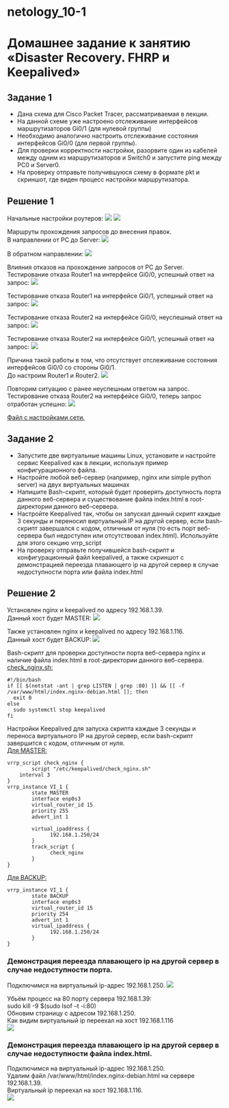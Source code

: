 # netology_10-1
# Домашнее задание к занятию «Disaster Recovery. FHRP и Keepalived»

## Задание 1

* Дана схема для Cisco Packet Tracer, рассматриваемая в лекции.
* На данной схеме уже настроено отслеживание интерфейсов маршрутизаторов Gi0/1 (для нулевой группы)
* Необходимо аналогично настроить отслеживание состояния интерфейсов Gi0/0 (для первой группы).
* Для проверки корректности настройки, разорвите один из кабелей между одним из маршрутизаторов и Switch0 и запустите ping между PC0 и Server0.
* На проверку отправьте получившуюся схему в формате pkt и скриншот, где виден процесс настройки маршрутизатора.

## Решение 1

Начальные настройки роутеров:
![](https://github.com/eskin-igor/netology_10-1/blob/main/10-1/10-1-1-0.PNG)
![](https://github.com/eskin-igor/netology_10-1/blob/main/10-1/10-1-1-1.PNG)

Маршруты прохождения запросов до внесения правок.  
В направлении от PC  до Server:
![](https://github.com/eskin-igor/netology_10-1/blob/main/10-1/10-1-1-2.PNG)

В обратном направлении:
![](https://github.com/eskin-igor/netology_10-1/blob/main/10-1/10-1-1-3.PNG)

Влияния отказов на прохождение запросов от PC до Server.  
Тестирование отказа Router1 на интерфейсе Gi0/0, успешный ответ на запрос:
![](https://github.com/eskin-igor/netology_10-1/blob/main/10-1/10-1-1-4.PNG)

Тестирование отказа Router1 на интерфейсе Gi0/1, успешный ответ на запрос:
![](https://github.com/eskin-igor/netology_10-1/blob/main/10-1/10-1-1-5.PNG)

Тестирование отказа Router2 на интерфейсе Gi0/0, неуспешный ответ на запрос:
![](https://github.com/eskin-igor/netology_10-1/blob/main/10-1/10-1-1-6.PNG)

Тестирование отказа Router2 на интерфейсе Gi0/1, успешный ответ на запрос:
![](https://github.com/eskin-igor/netology_10-1/blob/main/10-1/10-1-1-7.PNG)

Причина такой работы в том, что отсутствует отслеживание состояния интерфейсов Gi0/0 со стороны Gi0/1.  
До настроим Router1 и Router2.
![](https://github.com/eskin-igor/netology_10-1/blob/main/10-1/10-1-1-8.PNG)

Повторим ситуацию с ранее неуспешным ответом на запрос.  
Тестирование отказа Router2 на интерфейсе Gi0/0, теперь запрос отработан успешно:
![](https://github.com/eskin-igor/netology_10-1/blob/main/10-1/10-1-1-9.PNG)

[Файл с настройками сети.](https://github.com/eskin-igor/netology_10-1/blob/main/10-1/hsrp_advanced_Eskin.pkt)

## Задание 2
* Запустите две виртуальные машины Linux, установите и настройте сервис Keepalived как в лекции, используя пример конфигурационного файла.
* Настройте любой веб-сервер (например, nginx или simple python server) на двух виртуальных машинах
* Напишите Bash-скрипт, который будет проверять доступность порта данного веб-сервера и существование файла index.html в root-директории данного веб-сервера.
* Настройте Keepalived так, чтобы он запускал данный скрипт каждые 3 секунды и переносил виртуальный IP на другой сервер, если bash-скрипт завершался с кодом, отличным от нуля (то есть порт веб-сервера был недоступен или отсутствовал index.html). Используйте для этого секцию vrrp_script
* На проверку отправьте получившейся bash-скрипт и конфигурационный файл keepalived, а также скриншот с демонстрацией переезда плавающего ip на другой сервер в случае недоступности порта или файла index.html

## Решение 2

Установлен nginx и keepalived по адресу 192.168.1.39.  
Данный хост будет MASTER:
![](https://github.com/eskin-igor/netology_10-1/blob/main/10-1/10-1-2-2.PNG)

Также установлен nginx и keepalived по адресу 192.168.1.116.  
Данный хост будет BACKUP:
![](https://github.com/eskin-igor/netology_10-1/blob/main/10-1/10-1-2-1.PNG)

Bash-скрипт для проверки доступности порта веб-сервера nginx и наличие файла index.html в root-директории данного веб-сервера.  
[check_nginx.sh:](https://github.com/eskin-igor/netology_10-1/blob/main/10-1/check_nginx.sh)  
```
#!/bin/bash  
if [[ $(netstat -ant | grep LISTEN | grep :80) ]] && [[ -f /var/www/html/index.nginx-debian.html ]]; then  
  exit 0  
else  
  sudo systemctl stop keepalived  
fi  
```
Настройки Keepalived для запуска скрипта каждые 3 секунды и переноса виртуального IP на другой сервер, если bash-скрипт завершится с кодом, отличным от нуля.  
[Для MASTER:](https://github.com/eskin-igor/netology_10-1/blob/main/10-1/keepalived_for_MASTER.conf)  
```  
vrrp_script check_nginx {  
        script "/etc/keepalived/check_nginx.sh"  
	interval 3  
}  
vrrp_instance VI_1 {  
        state MASTER  
        interface enp0s3  
        virtual_router_id 15  
        priority 255  
        advert_int 1  
  
        virtual_ipaddress {  
              192.168.1.250/24  
        }  
        track_script {  
              check_nginx
        }
}
```
  
[Для BACKUP:](https://github.com/eskin-igor/netology_10-1/blob/main/10-1/keepalived_for_BACKUP.conf)  
```  
vrrp_instance VI_1 {
        state BACKUP
        interface enp0s3
        virtual_router_id 15
        priority 254
        advert_int 1
        virtual_ipaddress {
              192.168.1.250/24
        }
}
```
  
### Демонстрация переезда плавающего ip на другой сервер в случае недоступности порта.

Подключимся на виртуальный ip-адрес 192.168.1.250.
![](https://github.com/eskin-igor/netology_10-1/blob/main/10-1/10-1-2-3.PNG)

Убьём процесс на 80 порту сервера 192.168.1.39:  
sudo kill -9 $(sudo lsof –t -i:80)  
Обновим страницу с адресом 192.168.1.250.   
Как видим виртуальный ip переехал на хост 192.168.1.116  
![](https://github.com/eskin-igor/netology_10-1/blob/main/10-1/10-1-2-6.PNG)

### Демонстрация переезда плавающего ip на другой сервер в случае недоступности файла index.html.

Подключимся на виртуальный ip-адрес 192.168.1.250.  
Удалим файл /var/www/html/index.nginx-debian.html на сервере 192.168.1.39.  
Виртуальный ip переехал на хост 192.168.1.116.  
![](https://github.com/eskin-igor/netology_10-1/blob/main/10-1/10-1-2-6.PNG)


